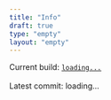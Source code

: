 ```yaml
---
title: "Info"
draft: true
type: "empty"
layout: "empty"
---
```


Current build: <a href="" id="commit-link"><code><span id="build-number">loading...</span></code></a> \
\
Latest commit: <span id="latest-commit">loading...</span>





<script src="/js/info.js"></script>
